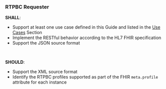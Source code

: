 <h3 id="rtpbc-requester">RTPBC Requester</h3>
<p><strong>SHALL</strong>: </p>
<ul>
<li>Support at least one use case defined in this Guide and listed in the <a href="Use_cases.html">Use Cases</a> Section</li>
<li>Implement the RESTful behavior according to the HL7 FHIR specification</li>
<li>Support the JSON source format</li>
</ul>
<br>
<p><strong>SHOULD</strong>: </p>
<ul>
<li>Support the XML source format</li>
<li>Identify the RTPBC profiles supported as part of the FHIR <code>meta.profile</code> attribute for each instance</li>
</ul>

<br><br>